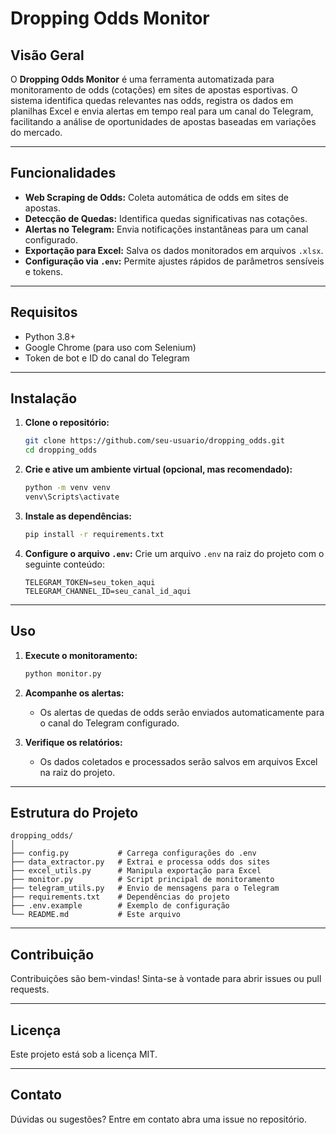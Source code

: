 # Dropping Odds Monitor

## Visão Geral

O **Dropping Odds Monitor** é uma ferramenta automatizada para monitoramento de odds (cotações) em sites de apostas esportivas. O sistema identifica quedas relevantes nas odds, registra os dados em planilhas Excel e envia alertas em tempo real para um canal do Telegram, facilitando a análise de oportunidades de apostas baseadas em variações do mercado.

---

## Funcionalidades

- **Web Scraping de Odds:** Coleta automática de odds em sites de apostas.
- **Detecção de Quedas:** Identifica quedas significativas nas cotações.
- **Alertas no Telegram:** Envia notificações instantâneas para um canal configurado.
- **Exportação para Excel:** Salva os dados monitorados em arquivos `.xlsx`.
- **Configuração via `.env`:** Permite ajustes rápidos de parâmetros sensíveis e tokens.

---

## Requisitos

- Python 3.8+
- Google Chrome (para uso com Selenium)
- Token de bot e ID do canal do Telegram

---

## Instalação

1. **Clone o repositório:**
   ```sh
   git clone https://github.com/seu-usuario/dropping_odds.git
   cd dropping_odds
   ```

2. **Crie e ative um ambiente virtual (opcional, mas recomendado):**
   ```sh
   python -m venv venv
   venv\Scripts\activate
   ```

3. **Instale as dependências:**
   ```sh
   pip install -r requirements.txt
   ```

4. **Configure o arquivo `.env`:**
   Crie um arquivo `.env` na raiz do projeto com o seguinte conteúdo:
   ```
   TELEGRAM_TOKEN=seu_token_aqui
   TELEGRAM_CHANNEL_ID=seu_canal_id_aqui
   ```

---

## Uso

1. **Execute o monitoramento:**
   ```sh
   python monitor.py
   ```

2. **Acompanhe os alertas:**
   - Os alertas de quedas de odds serão enviados automaticamente para o canal do Telegram configurado.

3. **Verifique os relatórios:**
   - Os dados coletados e processados serão salvos em arquivos Excel na raiz do projeto.

---

## Estrutura do Projeto

```
dropping_odds/
│
├── config.py           # Carrega configurações do .env
├── data_extractor.py   # Extrai e processa odds dos sites
├── excel_utils.py      # Manipula exportação para Excel
├── monitor.py          # Script principal de monitoramento
├── telegram_utils.py   # Envio de mensagens para o Telegram
├── requirements.txt    # Dependências do projeto
├── .env.example        # Exemplo de configuração
└── README.md           # Este arquivo
```

---

## Contribuição

Contribuições são bem-vindas! Sinta-se à vontade para abrir issues ou pull requests.

---

## Licença

Este projeto está sob a licença MIT.

---

## Contato

Dúvidas ou sugestões? Entre em contato abra uma issue no repositório.